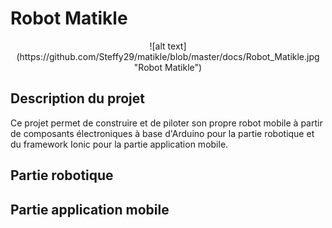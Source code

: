 # Robot Matikle

<p align="center">
![alt text](https://github.com/Steffy29/matikle/blob/master/docs/Robot_Matikle.jpg "Robot Matikle")
</p>

## Description du projet

Ce projet permet de construire et de piloter son propre robot mobile à partir de composants électroniques à base d'Arduino pour la partie robotique et du framework Ionic pour la partie application mobile.

## Partie robotique

## Partie application mobile
